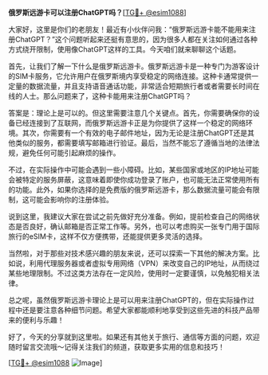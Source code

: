 **俄罗斯远游卡可以注册ChatGPT吗？**[[TG💪+ @esim1088](https://t.me/s/esim1088)]

大家好，这里是你们的老朋友！最近有小伙伴问我：“俄罗斯远游卡能不能用来注册ChatGPT？”这个问题听起来还挺有意思的，因为很多人都在关注如何通过各种方式绕开限制，使用像ChatGPT这样的工具。今天咱们就来聊聊这个话题。

首先，让我们了解一下什么是俄罗斯远游卡。俄罗斯远游卡是一种专门为游客设计的SIM卡服务，它允许用户在俄罗斯境内享受稳定的网络连接。这种卡通常提供一定量的数据流量，并且支持语音通话功能，非常适合短期旅行者或者需要长时间在线的人士。那么问题来了，这种卡能用来注册ChatGPT吗？

答案是：理论上是可以的。但这里需要注意几个关键点。首先，你需要确保你的设备已经连接到了互联网，而俄罗斯远游卡正是为你提供了这样一个稳定的网络环境。其次，你需要有一个有效的电子邮件地址，因为无论是注册ChatGPT还是其他类似的服务，都需要填写邮箱进行验证。最后，当然不能忘了遵循当地的法律法规，避免任何可能引起麻烦的操作。

不过，在实际操作中可能会遇到一些小障碍。比如，某些国家或地区的IP地址可能会被特定的服务屏蔽，这意味着即使你成功登录了账户，也可能无法正常使用所有的功能。此外，如果你选择的是免费版的俄罗斯远游卡，那么数据流量可能会有限制，这可能会影响你的注册体验。

说到这里，我建议大家在尝试之前先做好充分准备。例如，提前检查自己的网络状态是否良好，确认邮箱是否正常工作等。另外，也可以考虑购买一张专门用于国际旅行的eSIM卡，这样不仅方便携带，还能提供更多灵活的选择。

当然啦，对于那些对技术感兴趣的朋友来说，还可以探索一下其他的解决方案。比如说，利用代理服务器或者虚拟专用网络（VPN）来改变自己的IP地址，从而绕过某些地理限制。不过这类方法存在一定风险，使用时一定要谨慎，以免触犯相关法律。

总之呢，虽然俄罗斯远游卡理论上是可以用来注册ChatGPT的，但在实际操作过程中还是要注意各种细节问题。希望大家都能顺利地享受到这些先进的科技产品带来的便利与乐趣！

好了，今天的分享就到这里啦。如果还有其他关于旅行、通信等方面的问题，欢迎随时留言交流哦～记得关注我们的频道，获取更多实用的信息和技巧！

[[TG💪+ @esim1088](https://t.me/s/esim1088) ![Image](https://i.postimg.cc/4NQfJmqS/Snipaste-2025-05-13-00-14-12.png)]